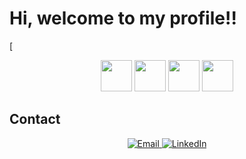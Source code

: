 ### 
<h1>Hi, welcome to my profile!!</h1>[
<p align="center">
<img src="https://upload.wikimedia.org/wikipedia/commons/thumb/7/74/Kotlin_Icon.png/600px-Kotlin_Icon.png" width="50px">
<img src="https://cdn-icons-png.flaticon.com/512/226/226777.png" width="50px">
<img src="https://iconape.com/wp-content/png_logo_vector/android-robot-head.png" width="50px">
<img src="https://static-00.iconduck.com/assets.00/spring-icon-256x256-2efvkvky.png" width="50px">
</p>
<h2>Contact</h2>
<p align="center">
  <a href="mailto:gfholanda04@gmail.com">
    <img src="https://img.shields.io/badge/Email-%23D14836.svg?&style=for-the-badge&logo=gmail&logoColor=white" alt="Email">
  </a>
  <a href="https://www.linkedin.com/in/holandgab">
    <img src="https://img.shields.io/badge/LinkedIn-%230077B5.svg?&style=for-the-badge&logo=linkedin&logoColor=white" alt="LinkedIn">
  </a>
</p>


